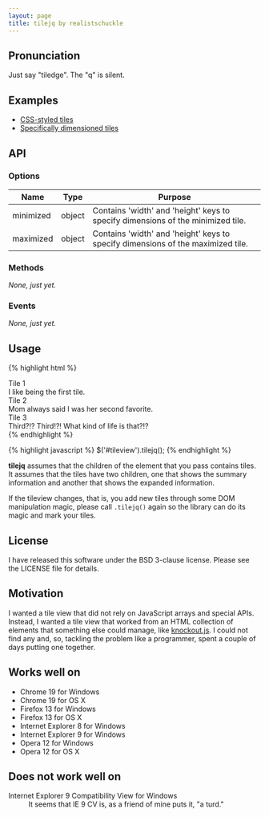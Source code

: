 ```yaml
---
layout: page
title: tilejq by realistschuckle
---
```


## Pronunciation

Just say "tiledge". The "q" is silent.

## Examples

* [CSS-styled tiles](/tilejq/examples/css-styled-example.html)
* [Specifically dimensioned tiles](/tilejq/examples/specified-dimension-example.html)

## API

### Options

| Name      | Type          | Purpose                                                                              |
| --------- | ------------- | ------------------------------------------------------------------------------------ |
| minimized | object        | Contains 'width' and 'height' keys to specify dimensions of the minimized tile.      |
| maximized | object        | Contains 'width' and 'height' keys to specify dimensions of the maximized tile.      |

### Methods

*None, just yet.*

### Events

*None, just yet.*

## Usage

{% highlight html %}
<div id="tileview">
  <div>
    <div>Tile 1</div>
    <div>I like being the first tile.</div>
  </div>
  <div>
    <div>Tile 2</div>
    <div>Mom always said I was her second favorite.</div>
  </div>
  <div>
    <div>Tile 3</div>
    <div>Third?!? Third!?! What kind of life is that?!?</div>
  </div>
</div>
{% endhighlight %}

{% highlight javascript %}
$('#tileview').tilejq();
{% endhighlight %}

**tilejq** assumes that the children of the element that you pass contains
tiles. It assumes that the tiles have two children, one that shows the
summary information and another that shows the expanded information.

If the tileview changes, that is, you add new tiles through some DOM
manipulation magic, please call `.tilejq()` again so the library can do its
magic and mark your tiles.

## License

I have released this software under the BSD 3-clause license. Please see the
LICENSE file for details.

## Motivation

I wanted a tile view that did not rely on JavaScript arrays and special APIs.
Instead, I wanted a tile view that worked from an HTML collection of elements
that something else could manage, like [knockout.js](http://knockoutjs.com). I
could not find any and, so, tackling the problem like a programmer, spent a
couple of days putting one together.

## Works well on

* Chrome 19 for Windows
* Chrome 19 for OS X
* Firefox 13 for Windows
* Firefox 13 for OS X
* Internet Explorer 8 for Windows
* Internet Explorer 9 for Windows
* Opera 12 for Windows
* Opera 12 for OS X

## Does not work well on

<dl>
  <dt>Internet Explorer 9 Compatibility View for Windows</dt>
  <dd>
    It seems that IE 9 CV is, as a friend of mine puts it, "a turd."
  </dd>
</dl>
